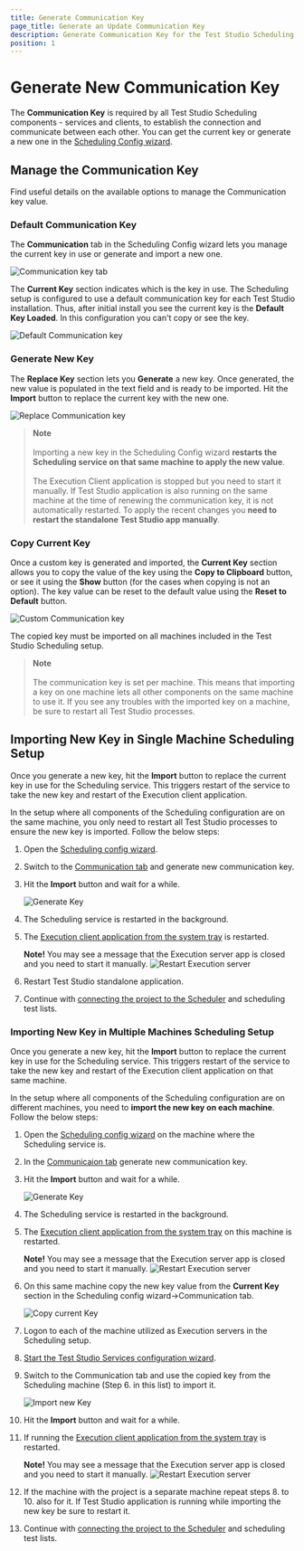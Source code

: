 ```yaml
---
title: Generate Communication Key
page_title: Generate an Update Communication Key
description: Generate Communication Key for the Test Studio Scheduling configuration. Import the new key for all Test Studio components across all involved machines. 
position: 1
---
```

# Generate New Communication Key 

The **Communication Key** is required by all Test Studio Scheduling components - services and clients, to establish the connection and communicate between each other. You can get the current key or generate a new one in the <a href="/automated-tests/scheduling/multiple-machines-scheduling-setup/create-scheduling-server" target="_blank">Scheduling Config wizard</a>. 

## Manage the Communication Key

Find useful details on the available options to manage the Communication key value.

### Default Communication Key 

The **Communication** tab in the Scheduling Config wizard lets you manage the current key in use or generate and import a new one. 

![Communication key tab](/img/features//scheduling-test-runs/create-scheduling-server/communication-tab.png)

The **Current Key** section indicates which is the key in use. The Scheduling setup is configured to use a default communication key for each Test Studio installation. Thus, after initial install you see the current key is the __Default Key Loaded__. In this configuration you can't copy or see the key. 

![Default Communication key](/img/features//scheduling-test-runs/create-scheduling-server/communication-tab-default-key.png)


### Generate New Key

The **Replace Key** section lets you **Generate** a new key. Once generated, the new value is populated in the text field and is ready to be imported. Hit the **Import** button to replace the current key with the new one. 

![Replace Communication key](/img/features//scheduling-test-runs/create-scheduling-server/communication-tab-replace-key.png)

> **Note**
> <br>
> <br>
> Importing a new key in the Scheduling Config wizard **restarts the Scheduling service on that same machine to apply the new value**. 
> <br>
> <br>
> The Execution Client application is stopped but you need to start it manually. 
> If Test Studio application is also running on the same machine at the time of renewing the communication key, it is not automatically restarted. To apply the recent changes you __need to restart the standalone Test Studio app manually__. 


### Copy Current Key

Once a custom key is generated and imported, the **Current Key** section allows you to copy the value of the key using the __Copy to Clipboard__ button, or see it using the __Show__ button (for the cases when copying is not an option). The key value can be reset to the default value using the __Reset to Default__ button.

![Custom Communication key](/img/features//scheduling-test-runs/create-scheduling-server/communication-tab-custom-key.png)

The copied key must be imported on all machines included in the Test Studio Scheduling setup.

> **Note**
> <br>
> <br>
> The communication key is set per machine. This means that importing a key on one machine lets all other components on the same machine to use it. If you see any troubles with the imported key on a machine, be sure to restart all Test Studio processes. 

## Importing New Key in Single Machine Scheduling Setup 

Once you generate a new key, hit the **Import** button to replace the current key in use for the Scheduling service. This triggers restart of the service to take the new key and restart of the Execution client application. 

In the setup where all components of the Scheduling configuration are on the same machine, you only need to restart all Test Studio processes to ensure the new key is imported. Follow the below steps: 

1. Open the <a href="/automated-tests/scheduling/multiple-machines-scheduling-setup/create-scheduling-server#start-the-test-studio-scheduling-config-wizard" target="_blank">Scheduling config wizard</a>. 
1. Switch to the <a href="/automated-tests/scheduling/multiple-machines-scheduling-setup/create-scheduling-server#communication-tab" target="_blank">Communication tab</a> and generate new communication key. 
2. Hit the **Import** button and wait for a while. 

    ![Generate Key](/img/knowledge-base/scheduling-kb/communication-key/generate-key.png)

3. The Scheduling service is restarted in the background. 
4. The <a href="/automated-tests/scheduling/multiple-machines-scheduling-setup/create-execution-server#start-the-execution-client" target="_blank">Execution client application from the system tray</a> is restarted. 
   
    __Note!__ You may see a message that the Execution server app is closed and you need to start it manually. 
    ![Restart Execution server](/img/knowledge-base/scheduling-kb/communication-key/restart-exec-server.png)

5. Restart Test Studio standalone application. 
6. Continue with <a href="/automated-tests/scheduling/connect-to-scheduling-server" target="_blank">connecting the project to the Scheduler</a> and scheduling test lists. 

### Importing New Key in Multiple Machines Scheduling Setup 

Once you generate a new key, hit the **Import** button to replace the current key in use for the Scheduling service. This triggers restart of the service to take the new key and restart of the Execution client application on that same machine. 

In the setup where all components of the Scheduling configuration are on different machines, you need to __import the new key on each machine__. Follow the below steps: 

1. Open the <a href="/automated-tests/scheduling/multiple-machines-scheduling-setup/create-scheduling-server#start-the-test-studio-scheduling-config-wizard" target="_blank">Scheduling config wizard</a> on the machine where the Scheduling service is. 
2. In the <a href="/automated-tests/scheduling/multiple-machines-scheduling-setup/create-scheduling-server#communication-tab" target="_blank">Communicaion tab</a> generate new communication key. 
3. Hit the **Import** button and wait for a while. 
   
    ![Generate Key](/img/knowledge-base/scheduling-kb/communication-key/generate-key.png)

4. The Scheduling service is restarted in the background. 
5. The <a href="/automated-tests/scheduling/multiple-machines-scheduling-setup/create-execution-server#start-the-execution-client" target="_blank">Execution client application from the system tray</a> on this machine is restarted. 
   
    __Note!__ You may see a message that the Execution server app is closed and you need to start it manually. 
    ![Restart Execution server](/img/knowledge-base/scheduling-kb/communication-key/restart-exec-server.png)

6. On this same machine copy the new key value from the __Current Key__ section in the Scheduling config wizard->Communication tab. 

    ![Copy current Key](/img/knowledge-base/scheduling-kb/communication-key/copy-current-key.png)

7. Logon to each of the machine utilized as Execution servers in the Scheduling setup.
8. <a href="/automated-tests/scheduling/multiple-machines-scheduling-setup/create-scheduling-server#start-the-test-studio-scheduling-config-wizard" target="_blank">Start the Test Studio Services configuration wizard</a>.
9. Switch to the Communication tab and use the copied key from the Scheduling machine (Step 6. in this list) to import it. 
    
    ![Import new Key](/img/knowledge-base/scheduling-kb/communication-key/replace-key.png)

10. Hit the **Import** button and wait for a while.
11. If running the <a href="/automated-tests/scheduling/multiple-machines-scheduling-setup/create-execution-server#start-the-execution-client" target="_blank">Execution client application from the system tray</a> is restarted. 
   
    __Note!__ You may see a message that the Execution server app is closed and you need to start it manually. 
    ![Restart Execution server](/img/knowledge-base/scheduling-kb/communication-key/restart-exec-server.png)

12. If the machine with the project is a separate machine repeat steps 8. to 10. also for it. If Test Studio application is running while importing the new key be sure to restart it. 
13. Continue with <a href="/automated-tests/scheduling/connect-to-scheduling-server" target="_blank">connecting the project to the Scheduler</a> and scheduling test lists.


